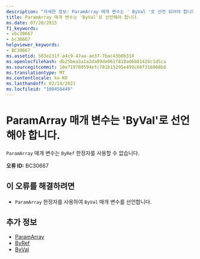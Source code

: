 ```yaml
---
description: "자세한 정보: ParamArray 매개 변수는 ' ByVal '로 선언 되어야 합니다."
title: ParamArray 매개 변수는 'ByVal'로 선언해야 합니다.
ms.date: 07/20/2015
f1_keywords:
- vbc30667
- bc30667
helpviewer_keywords:
- BC30667
ms.assetid: 583e231f-a4c9-47aa-ae37-7bac43b0b318
ms.openlocfilehash: db25bea3a1a2da09de061f818ad6b81426c1d5ca
ms.sourcegitcommit: 10e719780594efc781b15295e499c66f316068b8
ms.translationtype: MT
ms.contentlocale: ko-KR
ms.lasthandoff: 02/14/2021
ms.locfileid: "100458449"
---
```

# <a name="paramarray-parameters-must-be-declared-byval"></a>ParamArray 매개 변수는 'ByVal'로 선언해야 합니다.

`ParamArray` 매개 변수는 `ByRef` 한정자를 사용할 수 없습니다.  
  
 **오류 ID:** BC30667  
  
## <a name="to-correct-this-error"></a>이 오류를 해결하려면  
  
- `ParamArray` 한정자를 사용하여 `ByVal` 매개 변수를 선언합니다.  
  
## <a name="see-also"></a>추가 정보

- [ParamArray](../language-reference/modifiers/paramarray.md)
- [ByRef](../language-reference/modifiers/byref.md)
- [ByVal](../language-reference/modifiers/byval.md)
